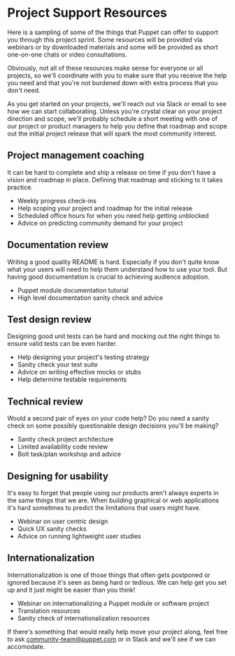 # Project Support Resources

Here is a sampling of some of the things that Puppet can offer to support you
through this project sprint. Some resources will be provided via webinars or by
downloaded materials and some will be provided as short one-on-one chats or
video consultations.

Obviously, not all of these resources make sense for everyone or all projects,
so we'll coordinate with you to make sure that you receive the help you need and
that you're not burdened down with extra process that you don't need.

As you get started on your projects, we'll reach out via Slack or email to see
how we can start collaborating. Unless you're crystal clear on your project
direction and scope, we'll probably schedule a short meeting with one of our
project or product managers to help you define that roadmap and scope out the
initial project release that will spark the most community interest.

## Project management coaching
It can be hard to complete and ship a release on time if you don't have a vision
and roadmap in place. Defining that roadmap and sticking to it takes practice.

* Weekly progress check-ins
* Help scoping your project and roadmap for the initial release
* Scheduled office hours for when you need help getting unblocked
* Advice on predicting community demand for your project

## Documentation review
Writing a good quality README is hard. Especially if you don't quite know what
your users will need to help them understand how to use your tool. But having
good documentation is crucial to achieving audience adoption.

* Puppet module documentation tutorial
* High level documentation sanity check and advice

## Test design review
Designing good unit tests can be hard and mocking out the right things to ensure
valid tests can be even harder.

* Help designing your project's testing strategy
* Sanity check your test suite
* Advice on writing effective mocks or stubs
* Help determine testable requirements

## Technical review
Would a second pair of eyes on your code help? Do you need a sanity check on
some possibly questionable design decisions you'll be making?

* Sanity check project architecture
* Limited availability code review
* Bolt task/plan workshop and advice

## Designing for usability
It's easy to forget that people using our products aren't always experts in the
same things that we are. When building graphical or web applications it's hard
sometimes to predict the limitations that users might have.

* Webinar on user centric design
* Quick UX sanity checks
* Advice on running lightweight user studies

## Internationalization
Internationalization is one of those things that often gets postponed or ignored
because it's seen as being hard or tedious. We can help get you set up and it
just might be easier than you think!

* Webinar on internationalizing a Puppet module or software project
* Translation resources
* Sanity check of internationalization resources 

If there's something that would really help move your project along, feel free
to ask community-team@puppet.com or in Slack and we'll see if we can accomodate.
